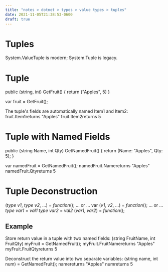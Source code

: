 ```yaml
---
title: "notes > dotnet > types > value types > tuples"
date: 2021-11-05T21:38:53-0600
draft: true
---
```

# Tuples
System.ValueTuple is modern; System.Tuple is legacy.

# Tuple
public (string, int) GetFruit() {
return ("Apples", 5)
}

var fruit = GetFruit();

The tuple's fields are automatically named Item1 and Item2:
fruit.Item1returns "Apples"
fruit.Item2returns 5

# Tuple with Named Fields
public (string Name, int Qty) GetNamedFruit() {
return (Name: "Apples", Qty: 5);
}

var namedFruit = GetNamedFruit();
namedFruit.Namereturns "Apples"
namedFruit.Qtyreturns 5

# Tuple Deconstruction
(*type v1*, *type v2*, …) = *function*();
… or …
var (*v1*, *v2*, …) = *function*();
… or …
*type var1* = *val1*
*type var2* = *val2*
(*var1*, *var2*) = *function*();

## Example
Store return value in a tuple with two named fields:
(string FruitName, int FruitQty) myFruit = GetNamedFruit();
myFruit.FruitNamereturns "Apples"
myFruit.FruitQtyreturns 5

Deconstruct the return value into two separate variables:
(string name, int num) = GetNamedFruit();
namereturns "Apples"
numreturns 5
